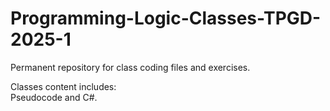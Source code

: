 # Programming-Logic-Classes-TPGD-2025-1

Permanent repository for class coding files and exercises.<br>

Classes content includes:<br>
Pseudocode and C#.<br>

